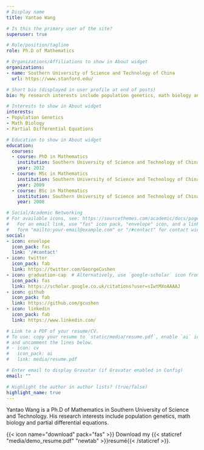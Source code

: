```yaml
---
# Display name
title: Yantao Wang

# Is this the primary user of the site?
superuser: true

# Role/position/tagline
role: Ph.D of Mathematics

# Organizations/Affiliations to show in About widget
organizations:
- name: Southern University of Science and Technology of China
  url: https://www.stanford.edu/

# Short bio (displayed in user profile at end of posts)
bio: My research interests include population genetics, math biology and partial differential equations.

# Interests to show in About widget
interests:
- Population Genetics
- Math Biology
- Partial Differential Equations

# Education to show in About widget
education:
  courses:
  - course: PhD in Mathematics
    institution: Southern University of Science and Technology of China
    year: 2012
  - course: MSc in Mathematics
    institution: Southern University of Science and Technology of China
    year: 2009
  - course: BSc in Mathematics
    institution: Southern University of Science and Technology of China
    year: 2008

# Social/Academic Networking
# For available icons, see: https://sourcethemes.com/academic/docs/page-builder/#icons
#   For an email link, use "fas" icon pack, "envelope" icon, and a link in the
#   form "mailto:your-email@example.com" or "/#contact" for contact widget.
social:
- icon: envelope
  icon_pack: fas
  link: '/#contact'
- icon: twitter
  icon_pack: fab
  link: https://twitter.com/GeorgeCushen
- icon: graduation-cap  # Alternatively, use `google-scholar` icon from `ai` icon pack
  icon_pack: fas
  link: https://scholar.google.co.uk/citations?user=sIwtMXoAAAAJ
- icon: github
  icon_pack: fab
  link: https://github.com/gcushen
- icon: linkedin
  icon_pack: fab
  link: https://www.linkedin.com/

# Link to a PDF of your resume/CV.
# To use: copy your resume to `static/media/resume.pdf`, enable `ai` icons in `params.toml`, 
# and uncomment the lines below.
# - icon: cv
#   icon_pack: ai
#   link: media/resume.pdf

# Enter email to display Gravatar (if Gravatar enabled in Config)
email: ""

# Highlight the author in author lists? (true/false)
highlight_name: true
---
```


Yantao Wang is a Ph.D of Mathematics in  Southern University of Science and Technology. His research interests  include population genetics, math biology and partial differential equations.



{{< icon name="download" pack="fas" >}} Download my {{< staticref "media/demo_resume.pdf" "newtab" >}}resumé{{< /staticref >}}.

